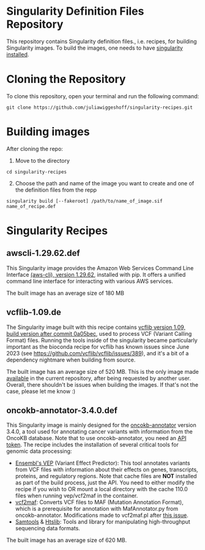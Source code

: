 # Singularity Definition Files Repository
This repository contains Singularity definition files., i.e. recipes, for building Singularity images. To build the images, one needs to have [singularity installed](https://docs.sylabs.io/guides/3.0/user-guide/installation.html). 

# Cloning the Repository
To clone this repository, open your terminal and run the following command:

`git clone https://github.com/juliawiggeshoff/singularity-recipes.git`

# Building images

After cloning the repo:

1. Move to the directory

`cd singularity-recipes`
  
2. Choose the path and name of the image you want to create and one of the definition files from the repp

`singularity build [--fakeroot] /path/to/name_of_image.sif name_of_recipe.def`

# Singularity Recipes
## awscli-1.29.62.def

This Singularity image provides the Amazon Web Services Command Line Interface [(aws-cli), version 1.29.62,](https://pypi.org/project/awscli/1.29.62/) installed with pip. It offers a unified command line interface for interacting with various AWS services. 

The built image has an average size of 180 MB

## vcflib-1.09.de

The Singularity image built with this recipe contains [vcflib version 1.09, build version after commit 0a05bec](https://github.com/vcflib/vcflib), used to process VCF (Variant Calling Format) files. Running the tools inside of the singularity became particularly important as the bioconda recipe for vcflib has known issues since June 2023 (see https://github.com/vcflib/vcflib/issues/389), and it's a bit of a dependency nightmare when building from source. 

The built image has an average size of 520 MB. This is the only image made [available](https://github.com/juliawiggeshoff/singularity-recipes/blob/main/vcflib-1.09.simg) in the current repository, after being requested by another user. Overall, there shouldn't be issues when building the images. If that's not the case, please let me know :)

## oncokb-annotator-3.4.0.def

This Singularity image is mainly designed for the [oncokb-annotator](https://github.com/oncokb/oncokb-annotator) version 3.4.0, a tool used for annotating cancer variants with information from the OncoKB database. Note that to use oncokb-annotator, you need an [API token](https://github.com/oncokb/oncokb-annotator#oncokb-api). The recipe includes the installation of several critical tools for genomic data processing:

- [Ensembl's VEP](https://github.com/Ensembl/ensembl-vep) (Variant Effect Predictor): This tool annotates variants from VCF files with information about their effects on genes, transcripts, proteins, and regulatory regions. Note that cache files are **NOT** installed as part of the build process, just the API. You need to either modify the recipe if you wish to OR mount a local directory with the cache 110.0 files when running vep/vcf2maf in the container.
- [vcf2maf](https://github.com/mskcc/vcf2maf): Converts VCF files to MAF (Mutation Annotation Format), which is a prerequisite for annotation with MafAnnotator.py from oncokb-annotator. Modifications made to vcf2maf.pl after [this issue](https://github.com/mskcc/vcf2maf/issues/339#issuecomment-1514575218).
- [Samtools](https://github.com/samtools/samtools) & [Htslib](https://github.com/samtools/htslib): Tools and library for manipulating high-throughput sequencing data formats.

The built image has an average size of 620 MB.
